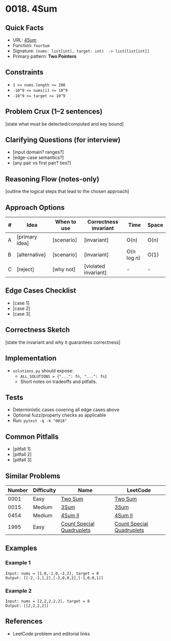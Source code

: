 # 0018. 4Sum

## Quick Facts

- URL: [4Sum](https://leetcode.com/problems/4sum/)
- Function: `fourSum`
- Signature: `(nums: list[int], target: int)  -> list[list[int]]`
- Primary pattern: **Two Pointers**

## Constraints

- `1 <= nums.length <= 200`
- `-10^9 <= nums[i] <= 10^9`
- `-10^9 <= target <= 10^9`

## Problem Crux (1–2 sentences)

[state what must be detected/computed and key bound]

## Clarifying Questions (for interview)

- [input domain? ranges?]
- [edge-case semantics?]
- [any pair vs first pair? ties?]

## Reasoning Flow (notes-only)

[outline the logical steps that lead to the chosen approach]

## Approach Options

| #   | Idea           | When to use | Correctness invariant | Time       | Space |
| --- | -------------- | ----------- | --------------------- | ---------- | ----- |
| A   | [primary idea] | [scenario]  | [invariant]           | O(n)       | O(n)  |
| B   | [alternative]  | [scenario]  | [invariant]           | O(n log n) | O(1)  |
| C   | [reject]       | [why not]   | [violated invariant]  | -          | -     |

## Edge Cases Checklist

- [case 1]
- [case 2]
- [case 3]

## Correctness Sketch

[state the invariant and why it guarantees correctness]

## Implementation

- `solutions.py` should expose:
    - `ALL_SOLUTIONS = {"...": fn, "...": fn}`
    - Short notes on tradeoffs and pitfalls.

## Tests

- Deterministic cases covering all edge cases above
- Optional fuzz/property checks as applicable
- Run: `pytest -q -k "0018"`

## Common Pitfalls

- [pitfall 1]
- [pitfall 2]
- [pitfall 3]

## Similar Problems

| Number | Difficulty | Name                                                                     | LeetCode                                                                              |
| ------ | ---------- | ------------------------------------------------------------------------ | ------------------------------------------------------------------------------------- |
| 0001   | Easy       | [Two Sum](../0001-two-sum/readme.md)                                     | [Two Sum](https://leetcode.com/problems/two-sum/)                                     |
| 0015   | Medium     | [3Sum](../0015-3sum/readme.md)                                           | [3Sum](https://leetcode.com/problems/3sum/)                                           |
| 0454   | Medium     | [4Sum II](../0454-4sum-ii/readme.md)                                     | [4Sum II](https://leetcode.com/problems/4sum-ii/)                                     |
| 1995   | Easy       | [Count Special Quadruplets](../1995-count-special-quadruplets/readme.md) | [Count Special Quadruplets](https://leetcode.com/problems/count-special-quadruplets/) |

## Examples

### Example 1

```text
Input: nums = [1,0,-1,0,-2,2], target = 0
Output: [[-2,-1,1,2],[-2,0,0,2],[-1,0,0,1]]
```

### Example 2

```text
Input: nums = [2,2,2,2,2], target = 8
Output: [[2,2,2,2]]
```

## References

- LeetCode problem and editorial links
